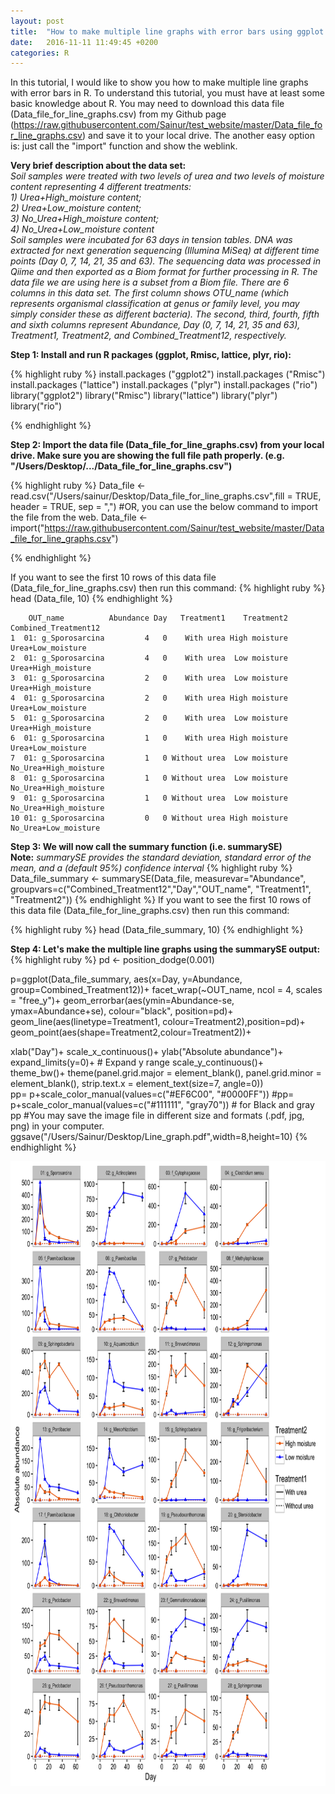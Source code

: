 ```yaml
---
layout: post
title:  "How to make multiple line graphs with error bars using ggplot in R!"
date:   2016-11-11 11:49:45 +0200
categories: R
---
```

In this tutorial, I would like to show you how to make multiple line graphs with error bars in R. To understand this tutorial, you must have at least some basic knowledge about R. You may need to download this data file (Data_file_for_line_graphs.csv) from my Github page (https://raw.githubusercontent.com/Sainur/test_website/master/Data_file_for_line_graphs.csv) and save it to your local drive. The another easy option is: just call the "import" function and show the weblink.   

**Very brief description about the data set:**
<br>*Soil samples were treated with two levels of urea and two levels of moisture content representing 4 different treatments:*
<br>*1) Urea+High_moisture content;*
<br>*2) Urea+Low_moisture content;*
<br>*3) No_Urea+High_moisture content;*
<br>*4) No_Urea+Low_moisture content*  
*Soil samples were incubated for 63 days in tension tables. DNA was extracted for next generation sequencing (Illumina MiSeq) at different time points (Day 0, 7, 14, 21, 35 and 63). The sequencing data was processed in Qiime and then exported as a Biom format for further processing in R. The data file we are using here is a subset from a Biom file. There are 6 columns in this data set. The first column shows OTU_name (which represents organismal classification at genus or family level, you may simply consider these as different bacteria). The second, third, fourth, fifth and sixth columns represent Abundance, Day (0, 7, 14, 21, 35 and 63), Treatment1, Treatment2, and Combined_Treatment12, respectively.*


**Step 1: Install and run R packages (ggplot, Rmisc, lattice, plyr, rio):**

{% highlight ruby %}
install.packages ("ggplot2")
install.packages ("Rmisc")
install.packages ("lattice")
install.packages ("plyr")
install.packages ("rio")
library("ggplot2")
library("Rmisc")
library("lattice")
library("plyr")
library("rio")

{% endhighlight %}


**Step 2: Import the data file (Data_file_for_line_graphs.csv) from your local drive. Make sure you are showing the full file path properly. (e.g. "/Users/Desktop/.../Data_file_for_line_graphs.csv")**

{% highlight ruby %}
Data_file <- read.csv("/Users/sainur/Desktop/Data_file_for_line_graphs.csv",fill = TRUE, header = TRUE, sep = ",")
#OR, you can use the below command to import the file from the web.
Data_file <- import("https://raw.githubusercontent.com/Sainur/test_website/master/Data_file_for_line_graphs.csv")

{% endhighlight %}

If you want to see the first 10 rows of this data file (Data_file_for_line_graphs.csv) then run this command:
{% highlight ruby %}
head (Data_file, 10)
{% endhighlight %}
```
    OUT_name          Abundance Day   Treatment1    Treatment2  Combined_Treatment12
1  01: g_Sporosarcina         4   0    With urea High moisture     Urea+Low_moisture
2  01: g_Sporosarcina         4   0    With urea  Low moisture    Urea+High_moisture
3  01: g_Sporosarcina         2   0    With urea  Low moisture    Urea+High_moisture
4  01: g_Sporosarcina         2   0    With urea High moisture     Urea+Low_moisture
5  01: g_Sporosarcina         2   0    With urea  Low moisture    Urea+High_moisture
6  01: g_Sporosarcina         1   0    With urea High moisture     Urea+Low_moisture
7  01: g_Sporosarcina         1   0 Without urea  Low moisture No_Urea+High_moisture
8  01: g_Sporosarcina         1   0 Without urea  Low moisture No_Urea+High_moisture
9  01: g_Sporosarcina         1   0 Without urea  Low moisture No_Urea+High_moisture
10 01: g_Sporosarcina         0   0 Without urea High moisture  No_Urea+Low_moisture
```

**Step 3: We will now call the summary function (i.e. summarySE)**
<br>**Note:** *summarySE provides the standard deviation, standard error of the mean, and a (default 95%) confidence interval*
{% highlight ruby %}
Data_file_summary <- summarySE(Data_file, measurevar="Abundance", groupvars=c("Combined_Treatment12","Day","OUT_name", "Treatment1", "Treatment2"))
{% endhighlight %}
If you want to see the first 10 rows of this data file (Data_file_for_line_graphs.csv) then run this command:

{% highlight ruby %}
head (Data_file_summary, 10)
{% endhighlight %}



**Step 4: Let's make the multiple line graphs using the summarySE output:**
{% highlight ruby %}
pd <- position_dodge(0.001)

p=ggplot(Data_file_summary, aes(x=Day, y=Abundance, group=Combined_Treatment12))+
  facet_wrap(~OUT_name, ncol = 4, scales = "free_y")+
  geom_errorbar(aes(ymin=Abundance-se, ymax=Abundance+se), colour="black", position=pd)+
  geom_line(aes(linetype=Treatment1, colour=Treatment2),position=pd)+
  geom_point(aes(shape=Treatment2,colour=Treatment2))+

  xlab("Day")+
  scale_x_continuous()+
  ylab("Absolute abundance")+
  expand_limits(y=0)+                        # Expand y range
  scale_y_continuous()+        
  theme_bw()+
  theme(panel.grid.major = element_blank(), panel.grid.minor = element_blank(),
        strip.text.x = element_text(size=7, angle=0))  
pp= p+scale_color_manual(values=c("#EF6C00", "#0000FF"))
#pp= p+scale_color_manual(values=c("#111111", "gray70"))  # for Black and gray
pp
#You may save the image file in different size and formats (.pdf, jpg, png) in your computer.
ggsave("/Users/Sainur/Desktop/Line_graph.pdf",width=8,height=10)
{% endhighlight %}

<img src="https://github.com/Sainur/test_website/blob/master/Tutoria1_figure1.png?raw=true" alt="paper" width="700" height="1000">
